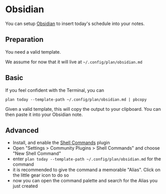 # Obsidian

You can setup [Obsidian](https://obsidian.md/) to insert today's schedule into your notes.

## Preparation

You need a valid template.

We assume for now that it will live at `~/.config/plan/obsidian.md`

## Basic

If you feel confident with the Terminal, you can

```
plan today --template-path ~/.config/plan/obsidian.md | pbcopy
```

Given a valid template, this will copy the output to your clipboard.
You can then paste it into your Obsidian note.

## Advanced

- Install, and enable the [Shell Commands](https://github.com/Taitava/obsidian-shellcommands) plugin
- Open "Settings > Community Plugins > Shell Commands" and choose "New Shell Command"
- enter `plan today --template-path ~/.config/plan/obsidian.md` for the command
- it is recommended to give the command a memorable "Alias". Click on the little gear icon to do so
- now you can open the command palette and search for the Alias you just created
